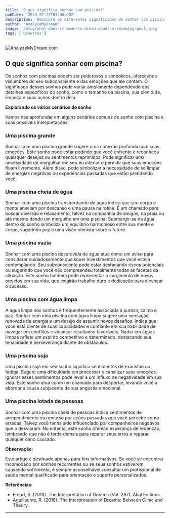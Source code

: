 ```yaml
---
title: 'O que significa sonhar com piscina?'
pubDate: '2024-07-27T05:00:00Z'
description: 'Descubra os diferentes significados de sonhar com piscina, desde uma piscina cheia de água até uma piscina vazia, e como interpretar esses sonhos.'
author: 'AnalyzeMyDream'
image: '/blog/what-does-it-mean-to-dream-about-a-swimming-pool.jpeg'
tags: ['Diversos']
---
```


![AnalyzeMyDream.com](/blog/what-does-it-mean-to-dream-about-a-swimming-pool.jpeg)

## O que significa sonhar com piscina?

Os sonhos com piscinas podem ser poderosos e simbólicos, oferecendo vislumbres do seu subconsciente e das emoções que ele contém. O significado desses sonhos pode variar amplamente dependendo dos detalhes específicos do sonho, como o tamanho da piscina, sua plenitude, limpeza e suas ações dentro dela. 

**Explorando os vários cenários de sonho**

Vamos nos aprofundar em alguns cenários comuns de sonho com piscina e suas possíveis interpretações:

### Uma piscina grande

Sonhar com uma piscina grande sugere uma conexão profunda com suas emoções. Este sonho pode estar pedindo que você enfrente e reconheça quaisquer desejos ou sentimentos reprimidos. Pode significar uma necessidade de mergulhar em seu eu interior e permitir que suas emoções fluam livremente. Além disso, pode simbolizar a necessidade de se limpar de energias negativas ou experiências passadas que estão prendendo você. 

### Uma piscina cheia de água

Sonhar com uma piscina transbordando de água indica que seu corpo e mente anseiam por descanso e uma pausa na rotina. É um chamado para buscar diversão e relaxamento, talvez na companhia de amigos, na praia ou até mesmo dando um mergulho em uma piscina. Submergir-se na água dentro do sonho simboliza um equilíbrio harmonioso entre sua mente e corpo, sugerindo paz e uma visão otimista sobre o futuro. 

### Uma piscina vazia

Sonhar com uma piscina desprovida de água atua como um aviso para considerar cuidadosamente quaisquer investimentos que você esteja contemplando. Seu subconsciente pode estar destacando riscos potenciais ou sugerindo que você não compreendeu totalmente todas as facetas da situação. Este sonho também pode representar o surgimento de novos projetos em sua vida, que exigirão trabalho duro e dedicação para alcançar o sucesso.

### Uma piscina com água limpa

A água limpa nos sonhos é frequentemente associada à pureza, calma e paz. Sonhar com uma piscina com água limpa sugere uma sensação renovada de energia e um desejo de assumir novos desafios. Indica que você está ciente de suas capacidades e confiante em sua habilidade de navegar em conflitos e alcançar resultados favoráveis. Nadar em águas limpas reflete um espírito competitivo e determinado, destacando sua tenacidade e perseverança diante de obstáculos.

### Uma piscina suja

Uma piscina suja em seu sonho significa sentimentos de exaustão ou fadiga. Sugere uma dificuldade em processar e canalizar suas emoções. Ignorar esses sentimentos pode levar a um influxo de negatividade em sua vida. Este sonho atua como um chamado para despertar, levando você a abordar a causa subjacente de sua angústia emocional. 

### Uma piscina lotada de pessoas

Sonhar com uma piscina cheia de pessoas indica sentimentos de arrependimento ou remorso por ações passadas que você percebe como erradas. Talvez você tenha sido influenciado por companheiros negativos que o desviaram. No entanto, este sonho oferece esperança de redenção, lembrando que não é tarde demais para reparar seus erros e reparar qualquer dano causado. 

**Observação:**

Este artigo é destinado apenas para fins informativos. Se você se encontrar incomodado por sonhos recorrentes ou se seus sonhos estiverem causando sofrimento, é sempre aconselhável consultar um profissional de saúde mental qualificado para orientação e suporte personalizados. 

**Referências:**

- Freud, S. (2013). The Interpretation of Dreams (Vol. 267). Akal Editions.
- Aguillaume, R. (2018). The Interpretation of Dreams: Between Clinic and Theory.

---